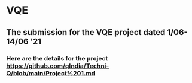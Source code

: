 # VQE
## The submission for the VQE project dated 1/06-14/06 '21
### Here are the details for the project https://github.com/qIndia/Techni-Q/blob/main/Project%201.md
